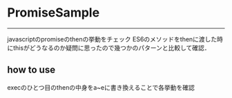# PromiseSample
-------------------

javascriptのpromiseのthenの挙動をチェック
ES6のメソッドをthenに渡した時にthisがどうなるのか疑問に思ったので幾つかのパターンと比較して確認．

## how to use
execのひとつ目のthenの中身をa~eに書き換えることで各挙動を確認
